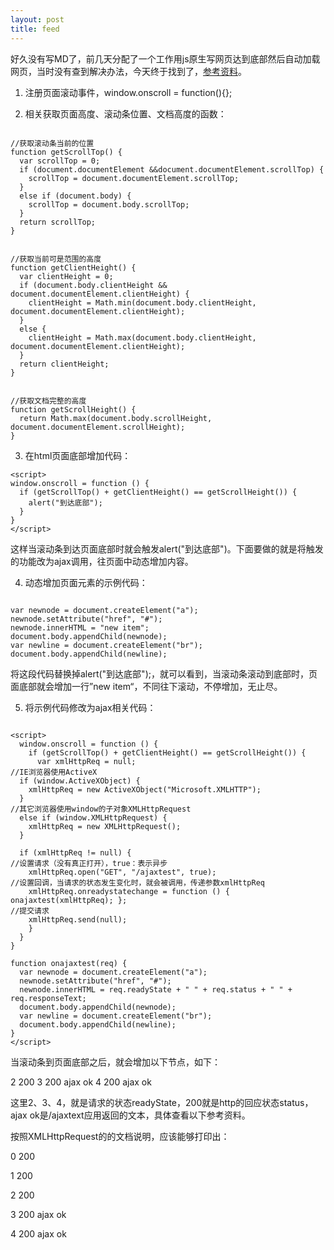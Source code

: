 ```yaml
---
layout: post
title: feed
---
```


好久没有写MD了，前几天分配了一个工作用js原生写网页达到底部然后自动加载网页，当时没有查到解决办法，今天终于找到了，[参考资料](http://www.jb51.net/article/50068.htm)。

1. 注册页面滚动事件，window.onscroll = function(){};

2. 相关获取页面高度、滚动条位置、文档高度的函数：

```

//获取滚动条当前的位置
function getScrollTop() {
  var scrollTop = 0;
  if (document.documentElement &&document.documentElement.scrollTop) {
    scrollTop = document.documentElement.scrollTop;
  }
  else if (document.body) {
    scrollTop = document.body.scrollTop;
  }
  return scrollTop;
}

```

```

//获取当前可是范围的高度
function getClientHeight() {
  var clientHeight = 0;
  if (document.body.clientHeight &&         document.documentElement.clientHeight) {
    clientHeight = Math.min(document.body.clientHeight, document.documentElement.clientHeight);
  }
  else {
    clientHeight = Math.max(document.body.clientHeight, document.documentElement.clientHeight);
  }
  return clientHeight;
}

```

```

//获取文档完整的高度
function getScrollHeight() {
  return Math.max(document.body.scrollHeight, document.documentElement.scrollHeight);
}

```

3. 在html页面底部增加代码：

```
<script>
window.onscroll = function () {
  if (getScrollTop() + getClientHeight() == getScrollHeight()) {
    alert("到达底部");
  }
}
</script>

```

这样当滚动条到达页面底部时就会触发alert("到达底部")。下面要做的就是将触发的功能改为ajax调用，往页面中动态增加内容。

4. 动态增加页面元素的示例代码：

```

var newnode = document.createElement("a");
newnode.setAttribute("href", "#");
newnode.innerHTML = "new item";
document.body.appendChild(newnode);
var newline = document.createElement("br");
document.body.appendChild(newline);

```

将这段代码替换掉alert("到达底部");，就可以看到，当滚动条滚动到底部时，页面底部就会增加一行”new item“，不同往下滚动，不停增加，无止尽。


5. 将示例代码修改为ajax相关代码：

```

<script>
  window.onscroll = function () {
    if (getScrollTop() + getClientHeight() == getScrollHeight()) {
      var xmlHttpReq = null;
//IE浏览器使用ActiveX
  if (window.ActiveXObject) {
    xmlHttpReq = new ActiveXObject("Microsoft.XMLHTTP");
  }
//其它浏览器使用window的子对象XMLHttpRequest
  else if (window.XMLHttpRequest) {
    xmlHttpReq = new XMLHttpRequest();
  }

  if (xmlHttpReq != null) {
//设置请求（没有真正打开），true：表示异步
    xmlHttpReq.open("GET", "/ajaxtest", true);
//设置回调，当请求的状态发生变化时，就会被调用，传递参数xmlHttpReq
    xmlHttpReq.onreadystatechange = function () { onajaxtest(xmlHttpReq); };
//提交请求
    xmlHttpReq.send(null);
    }
  }
}

function onajaxtest(req) {
  var newnode = document.createElement("a");
  newnode.setAttribute("href", "#");
  newnode.innerHTML = req.readyState + " " + req.status + " " + req.responseText;
  document.body.appendChild(newnode);
  var newline = document.createElement("br");
  document.body.appendChild(newline);
}
</script>

```
当滚动条到页面底部之后，就会增加以下节点，如下：

2 200
3 200 ajax ok
4 200 ajax ok

这里2、3、4，就是请求的状态readyState，200就是http的回应状态status，ajax ok是/ajaxtext应用返回的文本，具体查看以下参考资料。


按照XMLHttpRequest的的文档说明，应该能够打印出：

0 200

1 200

2 200

3 200 ajax ok

4 200 ajax ok

